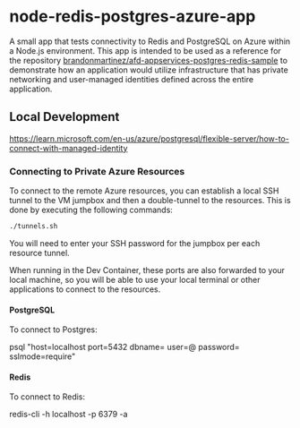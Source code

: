 # node-redis-postgres-azure-app

A small app that tests connectivity to Redis and PostgreSQL on Azure within a
Node.js environment. This app is intended to be used as a reference for the
repository
[brandonmartinez/afd-appservices-postgres-redis-sample](https://github.com/brandonmartinez/afd-appservices-postgres-redis-sample)
to demonstrate how an application would utilize infrastructure that has private
networking and user-managed identities defined across the entire application.

## Local Development

https://learn.microsoft.com/en-us/azure/postgresql/flexible-server/how-to-connect-with-managed-identity

### Connecting to Private Azure Resources

To connect to the remote Azure resources, you can establish a local SSH tunnel
to the VM jumpbox and then a double-tunnel to the resources. This is done by
executing the following commands:

```sh
./tunnels.sh
```

You will need to enter your SSH password for the jumpbox per each resource
tunnel.

When running in the Dev Container, these ports are also forwarded to your local
machine, so you will be able to use your local terminal or other applications to
connect to the resources.

#### PostgreSQL

To connect to Postgres:

psql "host=localhost port=5432 dbname=<database-name>
user=<your-postgresql-server-username>@<your-postgresql-server-name>
password=<your-password-for-the-database> sslmode=require"

#### Redis

To connect to Redis:

redis-cli -h localhost -p 6379 -a <your-redis-password>

